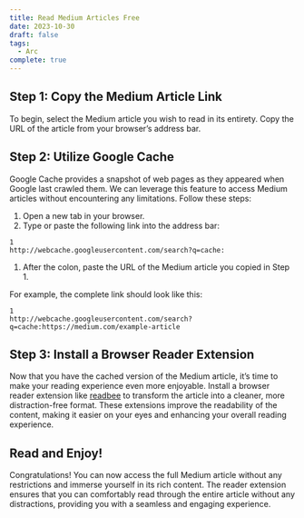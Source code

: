 ```yaml
---
title: Read Medium Articles Free
date: 2023-10-30
draft: false
tags:
  - Arc
complete: true
---
```

## Step 1: Copy the Medium Article Link

To begin, select the Medium article you wish to read in its entirety. Copy the URL of the article from your browser’s address bar.

## Step 2: Utilize Google Cache

Google Cache provides a snapshot of web pages as they appeared when Google last crawled them. We can leverage this feature to access Medium articles without encountering any limitations. Follow these steps:

1. Open a new tab in your browser.
2. Type or paste the following link into the address bar:

```
1
http://webcache.googleusercontent.com/search?q=cache:
```

1. After the colon, paste the URL of the Medium article you copied in Step 1.

For example, the complete link should look like this:

```
1
http://webcache.googleusercontent.com/search?q=cache:https://medium.com/example-article
```

## Step 3: Install a Browser Reader Extension

Now that you have the cached version of the Medium article, it’s time to make your reading experience even more enjoyable. Install a browser reader extension like [readbee](https://chrome.google.com/webstore/detail/text-mode-for-websites-re/phjbepamfhjgjdgmbhmfflhnlohldchb?hl=en-US) to transform the article into a cleaner, more distraction-free format. These extensions improve the readability of the content, making it easier on your eyes and enhancing your overall reading experience.

## Read and Enjoy!

Congratulations! You can now access the full Medium article without any restrictions and immerse yourself in its rich content. The reader extension ensures that you can comfortably read through the entire article without any distractions, providing you with a seamless and engaging experience.